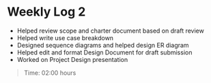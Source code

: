 # Weekly Log 2 
- Helped review scope and charter document based on draft review
- Helped write use case breakdown 
- Designed sequence diagrams and helped design ER diagram
- Helped edit and format Design Document for draft submission 
- Worked on Project Design presentation
> Time: 02:00 hours
